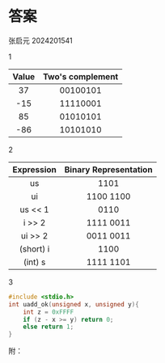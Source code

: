 # 答案

张启元 2024201541

1

|**Value**|**Two's complement**|
|:---:|:---:|
|37| 00100101|
|-15| 11110001|
| 85|01010101|
| -86|10101010|

2

|**Expression**|**Binary Representation**|
|:--:|:--:|
|us|1101 |
|ui|1100 1100|
|us << 1|0110|
|i >> 2|1111 0011|
|ui >> 2|0011 0011|
|(short) i|1100|
|(int) s|1111 1101|

3

```C
#include <stdio.h>
int uadd_ok(unsigned x, unsigned y){
    int z = 0xFFFF
    if (z - x >= y) return 0;
    else return 1;
}
```

附：

